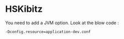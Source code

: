 # HSKibitz



You need to add a JVM option. Look at the blow code :

````
-Dconfig.resource=application-dev.conf
````
